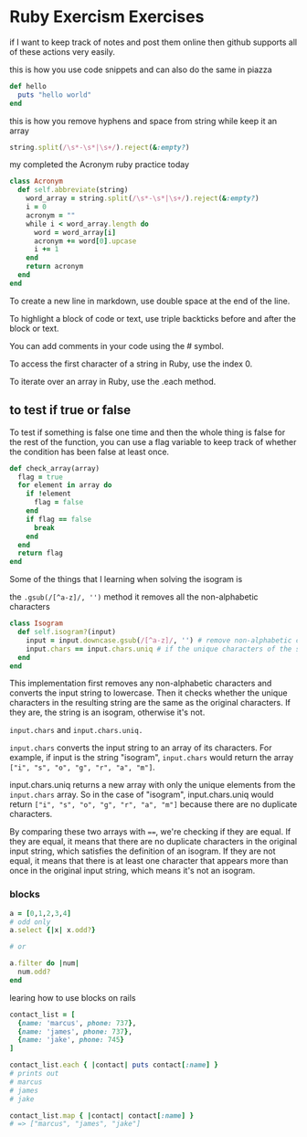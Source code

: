# Ruby Exercism Exercises

if I want to keep track of notes and post them online then github supports all of these actions very easily.


this is how you use code snippets and can also do the same in piazza
``` ruby
def hello
  puts "hello world"
end
```
 this is how you remove hyphens and space from string while keep it an array 

``` ruby
string.split(/\s*-\s*|\s+/).reject(&:empty?)
```

my completed the Acronym ruby practice today 

``` ruby
class Acronym
  def self.abbreviate(string)
    word_array = string.split(/\s*-\s*|\s+/).reject(&:empty?)
    i = 0
    acronym = ""
    while i < word_array.length do
      word = word_array[i]
      acronym += word[0].upcase
      i += 1
    end
    return acronym
  end
end
```

To create a new line in markdown, use double space at the end of the line.

To highlight a block of code or text, use triple backticks before and after the block or text.

You can add comments in your code using the # symbol.

To access the first character of a string in Ruby, use the index 0.

To iterate over an array in Ruby, use the .each method.


## to test if true or false
To test if something is false one time and then the whole thing is false for the rest of the function, you can use a flag variable to keep track of whether the condition has been false at least once.

```ruby
def check_array(array)
  flag = true
  for element in array do
    if !element
      flag = false
    end
    if flag == false
      break
    end
  end
  return flag
end
```

Some of the things that I learning when solving the isogram is 

the `.gsub(/[^a-z]/, '')` method it removes all the non-alphabetic characters

```ruby
class Isogram
  def self.isogram?(input)
    input = input.downcase.gsub(/[^a-z]/, '') # remove non-alphabetic characters and convert to lowercase
    input.chars == input.chars.uniq # if the unique characters of the string are the same as the original characters, it is an isogram
  end
end
```

This implementation first removes any non-alphabetic characters and converts the input string to lowercase. Then it checks whether the unique characters in the resulting string are the same as the original characters. If they are, the string is an isogram, otherwise it's not.

`input.chars` and `input.chars.uniq.`

`input.chars` converts the input string to an array of its characters. For example, if input is the string "isogram", `input.chars` would return the array `["i", "s", "o", "g", "r", "a", "m"]`.

input.chars.uniq returns a new array with only the unique elements from the `input.chars` array. So in the case of "isogram", input.chars.uniq would return `["i", "s", "o", "g", "r", "a", "m"]` because there are no duplicate characters.

By comparing these two arrays with `==`, we're checking if they are equal. If they are equal, it means that there are no duplicate characters in the original input string, which satisfies the definition of an isogram. If they are not equal, it means that there is at least one character that appears more than once in the original input string, which means it's not an isogram.


### blocks 

```ruby 
a = [0,1,2,3,4]
# odd only 
a.select {|x| x.odd?}

# or 

a.filter do |num|
  num.odd?
end
```

learing how to use blocks on rails

```ruby
contact_list = [
  {name: 'marcus', phone: 737},
  {name: 'james', phone: 737},
  {name: 'jake', phone: 745}
]

contact_list.each { |contact| puts contact[:name] }
# prints out 
# marcus
# james
# jake

contact_list.map { |contact| contact[:name] }
# => ["marcus", "james", "jake"]
```
